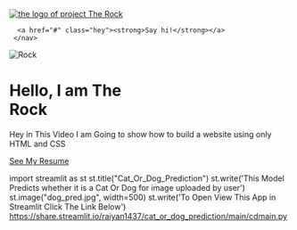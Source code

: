 <!DOCTYPE html>
<html>
  <head>
    <meta charset="utf-8">
      <title>Cat_Or_Dog_Prediction</title>
  </head>
  <body>
   <section id="main">
     <nav>
      <a href="#" class="logo">
        <img src="build_logo.png" alt="the logo of project The Rock">
       </a>
     
      <a href="#" class="hey"><strong>Say hi!</strong></a>
     </nav>
   </section> 

   <div class="content">
     <div class="image">
       <img src="dwayne_jhonson.jpg" alt="Rock">
     </div> 
     <div class="main-text">
       <h1> Hello, I am The <br> Rock</h1>
       <p> Hey in This Video I am Going to show how to build a website using only HTML and CSS</p>
       <a href="#" class="resume-btn">See My Resume</a>
     </div> 
   </div>
  </body>
</html>

import streamlit as st
       st.title("Cat_Or_Dog_Prediction") 
       st.write('This Model Predicts whether it is a Cat Or Dog for image uploaded by user')
       st.image("dog_pred.jpg", width=500)
       st.write('To Open View This App in Streamlit Click The Link Below')
       https://share.streamlit.io/raiyan1437/cat_or_dog_prediction/main/cdmain.py
